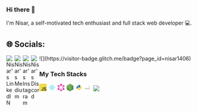 <h3 > Hi there 👋</h3>

<p>
I'm Nisar, a self-motivated tech enthusiast and full stack web developer 💻.
</p>

## 🌐 Socials:

<a href="https://www.linkedin.com/in/nisar1406/">
  <img align="left" alt="Nisar's LinkedIN" width="22px" src="https://raw.githubusercontent.com/peterthehan/peterthehan/master/assets/linkedin.svg" />
</a>
<a href="https://nisar1406.medium.com/">
  <img align="left" alt="Nisar's Medium" width="22px" src="https://miro.medium.com/fit/c/96/96/1*sHhtYhaCe2Uc3IU0IgKwIQ.png" />
</a>
<a href="https://www.instagram.com/nisar1406__/">
  <img align="left" alt="Nisar's Instagram" width="22px" src="https://raw.githubusercontent.com/hussainweb/hussainweb/main/icons/instagram.png" />
</a>
<a href="https://discord.gg/3XnGJEgM">
  <img align="left" alt="Nisar's Discord" width="22px" src="https://raw.githubusercontent.com/peterthehan/peterthehan/master/assets/discord.svg" />
</a>
![](https://visitor-badge.glitch.me/badge?page_id=nisar1406)

<br/>
<h3>
My Tech Stacks
</h3>

<code><img height="20" src="https://raw.githubusercontent.com/github/explore/80688e429a7d4ef2fca1e82350fe8e3517d3494d/topics/javascript/javascript.png"></code>
<code><img height="20" src="https://raw.githubusercontent.com/github/explore/80688e429a7d4ef2fca1e82350fe8e3517d3494d/topics/react/react.png"></code>
<code><img height="20" src="https://raw.githubusercontent.com/github/explore/5c058a388828bb5fde0bcafd4bc867b5bb3f26f3/topics/graphql/graphql.png"></code>
<code><img height="20" src="https://raw.githubusercontent.com/github/explore/80688e429a7d4ef2fca1e82350fe8e3517d3494d/topics/nodejs/nodejs.png"></code>
<code><img height="20" src="https://raw.githubusercontent.com/github/explore/80688e429a7d4ef2fca1e82350fe8e3517d3494d/topics/python/python.png"></code>
<code><img height="20" src="https://raw.githubusercontent.com/github/explore/80688e429a7d4ef2fca1e82350fe8e3517d3494d/topics/mysql/mysql.png"></code>
<code><img height="20" src="https://github.com/mongodb/mongo/blob/master/docs/leaf.svg"></code>
